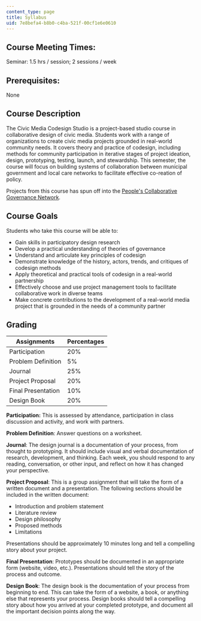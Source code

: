 ```yaml
---
content_type: page
title: Syllabus
uid: 7e8befa4-b8b0-c4ba-521f-00cf1e6e0610
---
```


Course Meeting Times:
---------------------

Seminar: 1.5 hrs / session; 2 sessions / week

Prerequisites:
--------------

None

Course Description
------------------

The Civic Media Codesign Studio is a project-based studio course in collaborative design of civic media. Students work with a range of organizations to create civic media projects grounded in real-world community needs. It covers theory and practice of codesign, including methods for community participation in iterative stages of project ideation, design, prototyping, testing, launch, and stewardship. This semester, the course will focus on building systems of collaboration between municipal government and local care networks to facilitate effective co-reation of policy. 

Projects from this course has spun off into the [People's Collaborative Governance Network](https://collabgov.mit.edu/).

Course Goals
------------

Students who take this course will be able to:

*   Gain skills in participatory design research
*   Develop a practical understanding of theories of governance
*   Understand and articulate key principles of codesign
*   Demonstrate knowledge of the history, actors, trends, and critiques of codesign methods
*   Apply theoretical and practical tools of codesign in a real-world partnership
*   Effectively choose and use project management tools to facilitate collaborative work in diverse teams
*   Make concrete contributions to the development of a real-world media project that is grounded in the needs of a community partner

Grading
-------

| Assignments | Percentages |
| --- | --- |
| Participation | 20% |
| Problem Definition | 5% |
| Journal | 25% |
| Project Proposal | 20% |
| Final Presentation | 10% |
| Design Book | 20% 

**Participation:** This is assessed by attendance, participation in class discussion and activity, and work with partners.

**Problem Definition**: Answer questions on a worksheet.

**Journal**: The design journal is a documentation of your process, from thought to prototyping. It should include visual and verbal documentation of research, development, and thinking. Each week, you should respond to any reading, conversation, or other input, and reflect on how it has changed your perspective. 

**Project Proposal**: This is a group assignment that will take the form of a written document and a presentation. The following sections should be included in the written document:

*   Introduction and problem statement
*   Literature review
*   Design philosophy
*   Proposed methods
*   Limitations

Presentations should be approximately 10 minutes long and tell a compelling story about your project.

**Final Presentation**: Prototypes should be documented in an appropriate form (website, video, etc.). Presentations should tell the story of the process and outcome.

**Design Book**: The design book is the documentation of your process from beginning to end. This can take the form of a website, a book, or anything else that represents your process. Design books should tell a compelling story about how you arrived at your completed prototype, and document all the important decision points along the way.